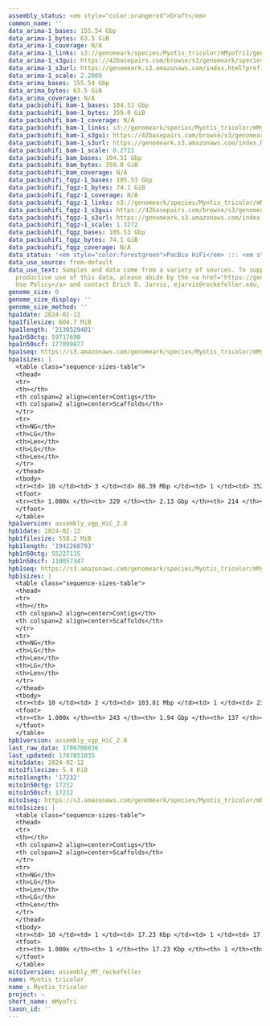 ```yaml
---
assembly_status: <em style="color:orangered">Draft</em>
common_name: ''
data_arima-1_bases: 155.54 Gbp
data_arima-1_bytes: 63.5 GiB
data_arima-1_coverage: N/A
data_arima-1_links: s3://genomeark/species/Myotis_tricolor/mMyoTri1/genomic_data/arima/<br>
data_arima-1_s3gui: https://42basepairs.com/browse/s3/genomeark/species/Myotis_tricolor/mMyoTri1/genomic_data/arima/
data_arima-1_s3url: https://genomeark.s3.amazonaws.com/index.html?prefix=species/Myotis_tricolor/mMyoTri1/genomic_data/arima/
data_arima-1_scale: 2.2800
data_arima_bases: 155.54 Gbp
data_arima_bytes: 63.5 GiB
data_arima_coverage: N/A
data_pacbiohifi_bam-1_bases: 104.51 Gbp
data_pacbiohifi_bam-1_bytes: 359.0 GiB
data_pacbiohifi_bam-1_coverage: N/A
data_pacbiohifi_bam-1_links: s3://genomeark/species/Myotis_tricolor/mMyoTri1/genomic_data/pacbio_hifi/<br>
data_pacbiohifi_bam-1_s3gui: https://42basepairs.com/browse/s3/genomeark/species/Myotis_tricolor/mMyoTri1/genomic_data/pacbio_hifi/
data_pacbiohifi_bam-1_s3url: https://genomeark.s3.amazonaws.com/index.html?prefix=species/Myotis_tricolor/mMyoTri1/genomic_data/pacbio_hifi/
data_pacbiohifi_bam-1_scale: 0.2711
data_pacbiohifi_bam_bases: 104.51 Gbp
data_pacbiohifi_bam_bytes: 359.0 GiB
data_pacbiohifi_bam_coverage: N/A
data_pacbiohifi_fqgz-1_bases: 105.53 Gbp
data_pacbiohifi_fqgz-1_bytes: 74.1 GiB
data_pacbiohifi_fqgz-1_coverage: N/A
data_pacbiohifi_fqgz-1_links: s3://genomeark/species/Myotis_tricolor/mMyoTri1/genomic_data/pacbio_hifi/<br>
data_pacbiohifi_fqgz-1_s3gui: https://42basepairs.com/browse/s3/genomeark/species/Myotis_tricolor/mMyoTri1/genomic_data/pacbio_hifi/
data_pacbiohifi_fqgz-1_s3url: https://genomeark.s3.amazonaws.com/index.html?prefix=species/Myotis_tricolor/mMyoTri1/genomic_data/pacbio_hifi/
data_pacbiohifi_fqgz-1_scale: 1.3272
data_pacbiohifi_fqgz_bases: 105.53 Gbp
data_pacbiohifi_fqgz_bytes: 74.1 GiB
data_pacbiohifi_fqgz_coverage: N/A
data_status: '<em style="color:forestgreen">PacBio HiFi</em> ::: <em style="color:forestgreen">Arima</em>'
data_use_source: from-default
data_use_text: Samples and data come from a variety of sources. To support fair and
  productive use of this data, please abide by the <a href="https://genome10k.soe.ucsc.edu/data-use-policies/">Data
  Use Policy</a> and contact Erich D. Jarvis, ejarvis@rockefeller.edu, with any questions.
genome_size: 0
genome_size_display: ''
genome_size_method: ''
hpa1date: 2024-02-12
hpa1filesize: 604.7 MiB
hpa1length: '2130529401'
hpa1n50ctg: 59717690
hpa1n50scf: 177099877
hpa1seq: https://s3.amazonaws.com/genomeark/species/Myotis_tricolor/mMyoTri1/assembly_vgp_HiC_2.0/mMyoTri1.HiC.hap1.20240212.fasta.gz
hpa1sizes: |
  <table class="sequence-sizes-table">
  <thead>
  <tr>
  <th></th>
  <th colspan=2 align=center>Contigs</th>
  <th colspan=2 align=center>Scaffolds</th>
  </tr>
  <tr>
  <th>NG</th>
  <th>LG</th>
  <th>Len</th>
  <th>LG</th>
  <th>Len</th>
  </tr>
  </thead>
  <tbody>
  <tr><td> 10 </td><td> 3 </td><td> 88.39 Mbp </td><td> 1 </td><td> 352.10 Mbp </td></tr><tr><td> 20 </td><td> 5 </td><td> 85.18 Mbp </td><td> 2 </td><td> 271.23 Mbp </td></tr><tr><td> 30 </td><td> 8 </td><td> 74.59 Mbp </td><td> 3 </td><td> 217.59 Mbp </td></tr><tr><td> 40 </td><td> 11 </td><td> 65.63 Mbp </td><td> 4 </td><td> 181.41 Mbp </td></tr><tr style="background-color:#cccccc;"><td> 50 </td><td> 14 </td><td style="background-color:#88ff88;"> 59.72 Mbp </td><td> 5 </td><td style="background-color:#88ff88;"> 177.10 Mbp </td></tr><tr><td> 60 </td><td> 18 </td><td> 52.45 Mbp </td><td> 6 </td><td> 115.01 Mbp </td></tr><tr><td> 70 </td><td> 23 </td><td> 37.54 Mbp </td><td> 8 </td><td> 96.39 Mbp </td></tr><tr><td> 80 </td><td> 29 </td><td> 27.26 Mbp </td><td> 11 </td><td> 79.74 Mbp </td></tr><tr><td> 90 </td><td> 45 </td><td> 7.26 Mbp </td><td> 14 </td><td> 57.08 Mbp </td></tr><tr><td> 100 </td><td> 320 </td><td> 12.61 Kbp </td><td> 214 </td><td> 12.61 Kbp </td></tr></tbody>
  <tfoot>
  <tr><th> 1.000x </th><th> 320 </th><th> 2.13 Gbp </th><th> 214 </th><th> 2.13 Gbp </th></tr>
  </tfoot>
  </table>
hpa1version: assembly_vgp_HiC_2.0
hpb1date: 2024-02-12
hpb1filesize: 558.2 MiB
hpb1length: '1942268793'
hpb1n50ctg: 55227115
hpb1n50scf: 110057347
hpb1seq: https://s3.amazonaws.com/genomeark/species/Myotis_tricolor/mMyoTri1/assembly_vgp_HiC_2.0/mMyoTri1.HiC.hap2.20240212.fasta.gz
hpb1sizes: |
  <table class="sequence-sizes-table">
  <thead>
  <tr>
  <th></th>
  <th colspan=2 align=center>Contigs</th>
  <th colspan=2 align=center>Scaffolds</th>
  </tr>
  <tr>
  <th>NG</th>
  <th>LG</th>
  <th>Len</th>
  <th>LG</th>
  <th>Len</th>
  </tr>
  </thead>
  <tbody>
  <tr><td> 10 </td><td> 2 </td><td> 103.81 Mbp </td><td> 1 </td><td> 237.14 Mbp </td></tr><tr><td> 20 </td><td> 4 </td><td> 87.80 Mbp </td><td> 2 </td><td> 216.59 Mbp </td></tr><tr><td> 30 </td><td> 7 </td><td> 69.43 Mbp </td><td> 3 </td><td> 163.14 Mbp </td></tr><tr><td> 40 </td><td> 10 </td><td> 57.08 Mbp </td><td> 5 </td><td> 114.14 Mbp </td></tr><tr style="background-color:#cccccc;"><td> 50 </td><td> 13 </td><td style="background-color:#88ff88;"> 55.23 Mbp </td><td> 7 </td><td style="background-color:#88ff88;"> 110.06 Mbp </td></tr><tr><td> 60 </td><td> 17 </td><td> 48.39 Mbp </td><td> 8 </td><td> 106.09 Mbp </td></tr><tr><td> 70 </td><td> 22 </td><td> 35.63 Mbp </td><td> 10 </td><td> 95.27 Mbp </td></tr><tr><td> 80 </td><td> 28 </td><td> 24.67 Mbp </td><td> 13 </td><td> 81.96 Mbp </td></tr><tr><td> 90 </td><td> 40 </td><td> 9.75 Mbp </td><td> 15 </td><td> 66.96 Mbp </td></tr><tr><td> 100 </td><td> 243 </td><td> 14.58 Kbp </td><td> 137 </td><td> 14.58 Kbp </td></tr></tbody>
  <tfoot>
  <tr><th> 1.000x </th><th> 243 </th><th> 1.94 Gbp </th><th> 137 </th><th> 1.94 Gbp </th></tr>
  </tfoot>
  </table>
hpb1version: assembly_vgp_HiC_2.0
last_raw_data: 1706706836
last_updated: 1707851035
mito1date: 2024-02-12
mito1filesize: 5.4 KiB
mito1length: '17232'
mito1n50ctg: 17232
mito1n50scf: 17232
mito1seq: https://s3.amazonaws.com/genomeark/species/Myotis_tricolor/mMyoTri1/assembly_MT_rockefeller/mMyoTri1.MT.20240212.fasta.gz
mito1sizes: |
  <table class="sequence-sizes-table">
  <thead>
  <tr>
  <th></th>
  <th colspan=2 align=center>Contigs</th>
  <th colspan=2 align=center>Scaffolds</th>
  </tr>
  <tr>
  <th>NG</th>
  <th>LG</th>
  <th>Len</th>
  <th>LG</th>
  <th>Len</th>
  </tr>
  </thead>
  <tbody>
  <tr><td> 10 </td><td> 1 </td><td> 17.23 Kbp </td><td> 1 </td><td> 17.23 Kbp </td></tr><tr><td> 20 </td><td> 1 </td><td> 17.23 Kbp </td><td> 1 </td><td> 17.23 Kbp </td></tr><tr><td> 30 </td><td> 1 </td><td> 17.23 Kbp </td><td> 1 </td><td> 17.23 Kbp </td></tr><tr><td> 40 </td><td> 1 </td><td> 17.23 Kbp </td><td> 1 </td><td> 17.23 Kbp </td></tr><tr style="background-color:#cccccc;"><td> 50 </td><td> 1 </td><td style="background-color:#ff8888;"> 17.23 Kbp </td><td> 1 </td><td style="background-color:#ff8888;"> 17.23 Kbp </td></tr><tr><td> 60 </td><td> 1 </td><td> 17.23 Kbp </td><td> 1 </td><td> 17.23 Kbp </td></tr><tr><td> 70 </td><td> 1 </td><td> 17.23 Kbp </td><td> 1 </td><td> 17.23 Kbp </td></tr><tr><td> 80 </td><td> 1 </td><td> 17.23 Kbp </td><td> 1 </td><td> 17.23 Kbp </td></tr><tr><td> 90 </td><td> 1 </td><td> 17.23 Kbp </td><td> 1 </td><td> 17.23 Kbp </td></tr><tr><td> 100 </td><td> 1 </td><td> 17.23 Kbp </td><td> 1 </td><td> 17.23 Kbp </td></tr></tbody>
  <tfoot>
  <tr><th> 1.000x </th><th> 1 </th><th> 17.23 Kbp </th><th> 1 </th><th> 17.23 Kbp </th></tr>
  </tfoot>
  </table>
mito1version: assembly_MT_rockefeller
name: Myotis tricolor
name_: Myotis_tricolor
project: ~
short_name: mMyoTri
taxon_id: ''
---
```

